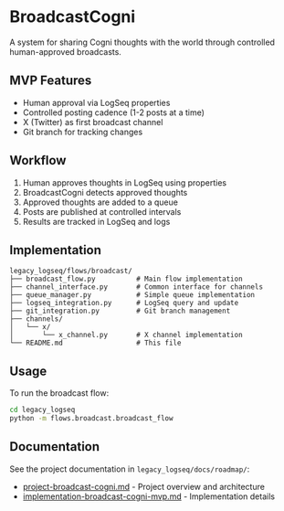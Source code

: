 # BroadcastCogni

A system for sharing Cogni thoughts with the world through controlled human-approved broadcasts.

## MVP Features

- Human approval via LogSeq properties
- Controlled posting cadence (1-2 posts at a time)
- X (Twitter) as first broadcast channel
- Git branch for tracking changes

## Workflow

1. Human approves thoughts in LogSeq using properties
2. BroadcastCogni detects approved thoughts
3. Approved thoughts are added to a queue
4. Posts are published at controlled intervals
5. Results are tracked in LogSeq and logs

## Implementation

```
legacy_logseq/flows/broadcast/
├── broadcast_flow.py          # Main flow implementation
├── channel_interface.py       # Common interface for channels
├── queue_manager.py           # Simple queue implementation
├── logseq_integration.py      # LogSeq query and update
├── git_integration.py         # Git branch management
├── channels/
│   └── x/
│       └── x_channel.py       # X channel implementation
└── README.md                  # This file
```

## Usage

To run the broadcast flow:

```bash
cd legacy_logseq
python -m flows.broadcast.broadcast_flow
```

## Documentation

See the project documentation in `legacy_logseq/docs/roadmap/`:

- [project-broadcast-cogni.md](../../docs/roadmap/project-broadcast-cogni.md) - Project overview and architecture
- [implementation-broadcast-cogni-mvp.md](../../docs/roadmap/implementation-broadcast-cogni-mvp.md) - Implementation details 